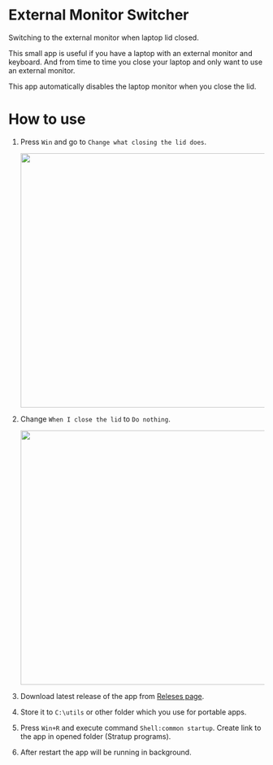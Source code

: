 # External Monitor Switcher

Switching to the external monitor when laptop lid closed.

This small app is useful if you have a laptop with an external monitor and keyboard. And from time to time you close your laptop and only want to use an external monitor.

This app automatically disables the laptop monitor when you close the lid.

# How to use

1. Press `Win` and go to `Change what closing the lid does`.

	<img src="https://user-images.githubusercontent.com/914224/112108492-12d0d100-8bd2-11eb-896d-f0a2eb501936.png" width="500px">
2. Change `When I close the lid` to `Do nothing`.

	<img src="https://user-images.githubusercontent.com/914224/112108488-119fa400-8bd2-11eb-9ea2-0108165353b3.png" width="500px">
3. Download latest release of the app from [Releses page](https://github.com/ansible-semaphore/semaphore/releases/).
4. Store it to `C:\utils` or other folder which you use for portable apps.
5. Press `Win+R` and execute command `Shell:common startup`. Create link to the app in opened folder (Stratup programs).
6. After restart the app will be running in background.